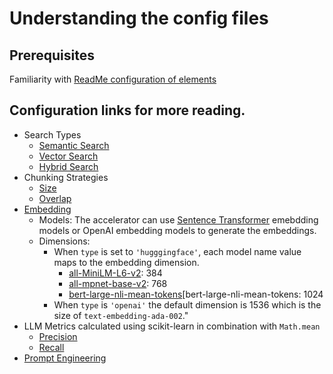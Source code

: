 # Understanding the config files

## Prerequisites
Familiarity with [ReadMe configuration of elements](/README.md#Description-of-configuration-elements)

## Configuration links for more reading. 
- Search Types
    - [Semantic Search][semantic search]
    - [Vector Search][vector search]
    - [Hybrid Search][hybrid search]
- Chunking Strategies
    - [Size][Chunk Size]
    - [Overlap][Overlap]
- [Embedding][Embeddings]
    - Models: The accelerator can use [Sentence Transformer][Sentence Transformer] emebdding models or OpenAI embedding models to generate the embeddings.
    - Dimensions: 
        - When `type` is set to `'hugggingface'`, each model name value maps to the embedding dimension.
            - [all-MiniLM-L6-v2][all-MiniLM-L6-v2]: 384
            - [all-mpnet-base-v2][all-mpnet-base-v2]: 768
            - [bert-large-nli-mean-tokens][bert-large-nli-mean-tokens: 1024
        - When `type` is `'openai'` the default dimension is 1536 which is the size of `text-embedding-ada-002`." 
- LLM Metrics calculated using scikit-learn in combination with `Math.mean`
    - [Precision][precision score]
    - [Recall][recall score]
- [Prompt Engineering][prompts]


<!--- Link references --->
[Chunk Size]: https://learn.microsoft.com/en-us/azure/search/vector-search-how-to-chunk-documents#common-chunking-techniques
[Overlap]: https://learn.microsoft.com/en-us/azure/search/vector-search-how-to-chunk-documents#content-overlap-considerations
[Embeddings]: https://learn.microsoft.com/en-us/azure/ai-services/openai/concepts/understand-embeddings
[Sentence Transformer]: https://www.sbert.net/
[Transformer Models]: https://www.sbert.net/docs/pretrained_models.html
[all-MiniLM-L6-v2]: https://huggingface.co/sentence-transformers/all-MiniLM-L6-v2
[all-mpnet-base-v2]: https://huggingface.co/sentence-transformers/all-mpnet-base-v2
[bert-large-nli-mean-tokens]: https://huggingface.co/sentence-transformers/bert-large-nli-mean-tokens
[prompts]: https://learn.microsoft.com/en-us/azure/ai-services/openai/concepts/advanced-prompt-engineering?pivots=programming-language-chat-completions
[recall score]: https://scikit-learn.org/stable/modules/generated/sklearn.metrics.recall_score.html
[precision score]: https://scikit-learn.org/stable/modules/generated/sklearn.metrics.precision_score.html#sklearn.metrics.precision_score
[vector search]: https://learn.microsoft.com/en-us/azure/search/vector-search-overview
[hybrid search]: https://learn.microsoft.com/en-us/azure/search/hybrid-search-overview
[semantic search]: https://learn.microsoft.com/en-us/azure/search/semantic-search-overview